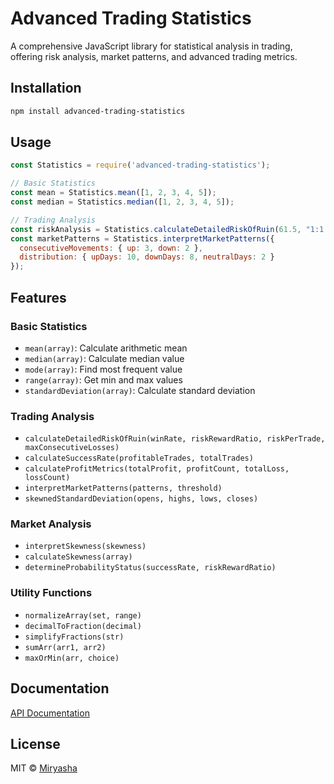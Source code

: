 # Advanced Trading Statistics

A comprehensive JavaScript library for statistical analysis in trading, offering risk analysis, market patterns, and advanced trading metrics.

## Installation
```bash
npm install advanced-trading-statistics
```

## Usage
```javascript
const Statistics = require('advanced-trading-statistics');

// Basic Statistics
const mean = Statistics.mean([1, 2, 3, 4, 5]);
const median = Statistics.median([1, 2, 3, 4, 5]);

// Trading Analysis
const riskAnalysis = Statistics.calculateDetailedRiskOfRuin(61.5, "1:1.70", 2, 2);
const marketPatterns = Statistics.interpretMarketPatterns({
  consecutiveMovements: { up: 3, down: 2 },
  distribution: { upDays: 10, downDays: 8, neutralDays: 2 }
});
```

## Features

### Basic Statistics
- `mean(array)`: Calculate arithmetic mean
- `median(array)`: Calculate median value
- `mode(array)`: Find most frequent value
- `range(array)`: Get min and max values
- `standardDeviation(array)`: Calculate standard deviation

### Trading Analysis
- `calculateDetailedRiskOfRuin(winRate, riskRewardRatio, riskPerTrade, maxConsecutiveLosses)`
- `calculateSuccessRate(profitableTrades, totalTrades)`
- `calculateProfitMetrics(totalProfit, profitCount, totalLoss, lossCount)`
- `interpretMarketPatterns(patterns, threshold)`
- `skewnedStandardDeviation(opens, highs, lows, closes)`

### Market Analysis
- `interpretSkewness(skewness)`
- `calculateSkewness(array)`
- `determineProbabilityStatus(successRate, riskRewardRatio)`

### Utility Functions
- `normalizeArray(set, range)`
- `decimalToFraction(decimal)`
- `simplifyFractions(str)`
- `sumArr(arr1, arr2)`
- `maxOrMin(arr, choice)`

## Documentation
[API Documentation](docs/API.md)

## License
MIT © [Miryasha](https://miryasha.com)
